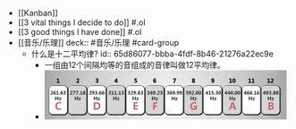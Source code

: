 - [[Kanban]]
- [[3 vital things I decide to do]] #.ol
- [[3 good things I have done]] #.ol
- [[音乐/乐理]]
  deck::  #音乐/乐理 #card-group
	- 什么是十二平均律?
	  id:: 65d86077-bbba-4fdf-8b46-21276a22ec9e
		- 一组由12个间隔均等的音组成的音律叫做12平均律。
		- ![image.png](../assets/image_1708679373585_0.png)